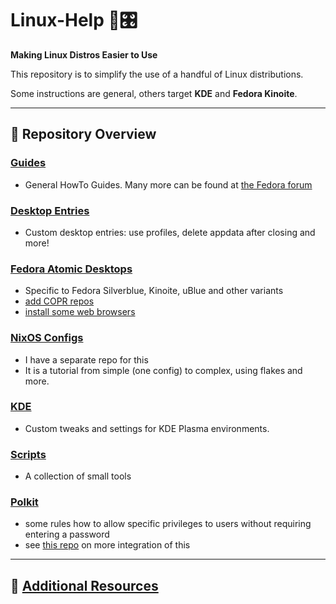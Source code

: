 # Linux-Help 🐧🎛️

**Making Linux Distros Easier to Use**

This repository is to simplify the use of a handful of Linux distributions.

Some instructions are general, others target **KDE** and **Fedora Kinoite**.

______________________________________________________________________

## 📂 Repository Overview

### [**Guides**](https://github.com/boredsquirrel/Linux/tree/main/Guides)

- General HowTo Guides. Many more can be found at [the Fedora
  forum](https://discussion.fedoraproject.org/search?q=%23howto%20%40boredsquirrel%20order%3Alatest)

### [**Desktop Entries**](https://github.com/boredsquirrel/Linux/tree/main/Desktop%20Entries)

- Custom desktop entries: use profiles, delete appdata after closing and more!

### [**Fedora Atomic Desktops**](https://github.com/boredsquirrel/Linux/tree/main/Fedora%20Atomic%20Desktops)

- Specific to Fedora Silverblue, Kinoite, uBlue and other variants
- [add COPR repos](https://github.com/boredsquirrel/COPR-command)
- [install some web
  browsers](https://github.com/boredsquirrel/browserscript-fedora-atomic)

### [**NixOS Configs**](https://codeberg.org/boredsquirrel/Nixos-Config)
- I have a separate repo for this
- It is a tutorial from simple (one config) to complex, using flakes and more.

### [**KDE**](https://github.com/boredsquirrel/Linux/tree/main/KDE)

- Custom tweaks and settings for KDE Plasma environments.

### [**Scripts**](https://github.com/boredsquirrel/Linux/tree/main/Scripts)

- A collection of small tools

### [**Polkit**](https://github.com/boredsquirrel/Linux/tree/main/polkit)

- some rules how to allow specific privileges to users without requiring
  entering a password
- see [this repo](https://github.com/boredsquirrel/unsudo) on more integration
  of this

_____

## 🔗 [Additional Resources](https://github.com/boredsquirrel/My-Repos)
